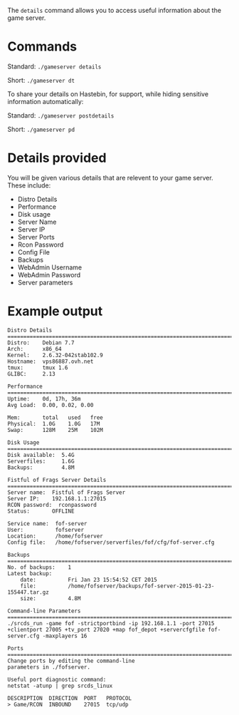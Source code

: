 The `details` command allows you to access useful information about the game server.

# Commands
Standard: `./gameserver details`

Short:  `./gameserver dt`

To share your details on Hastebin, for support, while hiding sensitive information automatically:  

Standard: `./gameserver postdetails`

Short:  `./gameserver pd`


# Details provided
You will be given various details that are relevent to your game server. These include:

-   Distro Details
-   Performance
-   Disk usage
-   Server Name
-   Server IP
-   Server Ports
-   Rcon Password
-   Config File
-   Backups
-   WebAdmin Username
-   WebAdmin Password
-   Server parameters

# Example output

    Distro Details
    ===============================================================================================================================================================
    Distro:    Debian 7.7
    Arch:      x86_64
    Kernel:    2.6.32-042stab102.9
    Hostname:  vps86887.ovh.net
    tmux:      tmux 1.6
    GLIBC:     2.13

    Performance
    ===============================================================================================================================================================
    Uptime:    0d, 17h, 36m
    Avg Load:  0.00, 0.02, 0.00

    Mem:       total   used   free
    Physical:  1.0G    1.0G   17M
    Swap:      128M    25M    102M

    Disk Usage
    ===============================================================================================================================================================
    Disk available:  5.4G
    Serverfiles:     1.6G
    Backups:         4.8M

    Fistful of Frags Server Details
    ===============================================================================================================================================================
    Server name:  Fistful of Frags Server
    Server IP:    192.168.1.1:27015
    RCON password:  rconpassword
    Status:       OFFLINE

    Service name:  fof-server
    User:          fofserver
    Location:      /home/fofserver
    Config file:   /home/fofserver/serverfiles/fof/cfg/fof-server.cfg

    Backups
    ===============================================================================================================================================================
    No. of backups:    1
    Latest backup:
        date:          Fri Jan 23 15:54:52 CET 2015
        file:          /home/fofserver/backups/fof-server-2015-01-23-155447.tar.gz
        size:          4.8M

    Command-line Parameters
    ===============================================================================================================================================================
    ./srcds_run -game fof -strictportbind -ip 192.168.1.1 -port 27015 +clientport 27005 +tv_port 27020 +map fof_depot +servercfgfile fof-server.cfg -maxplayers 16

    Ports
    ===============================================================================================================================================================
    Change ports by editing the command-line
    parameters in ./fofserver.

    Useful port diagnostic command:
    netstat -atunp | grep srcds_linux

    DESCRIPTION  DIRECTION  PORT   PROTOCOL
    > Game/RCON  INBOUND    27015  tcp/udp